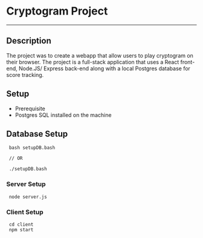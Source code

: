 ﻿# Cryptogram Project
 --- 
 ## Description
 
The project was to create a webapp that allow users to play cryptogram on their browser. The project is a full-stack application that uses a React front-end, Node.JS/ Express back-end along with a local Postgres database for score tracking.

 
 ## Setup

- Prerequisite
 - Postgres SQL installed on the machine

## Database Setup
```
 bash setupDB.bash
 
 // OR
 
 ./setupDB.bash
```
 
 
### Server Setup
```
 node server.js
```

### Client Setup
```
 cd client
 npm start
```
 
 
 
